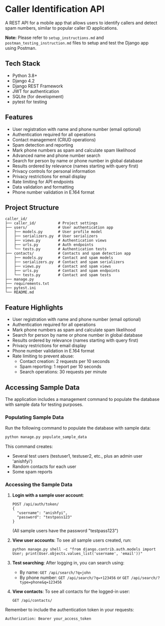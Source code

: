 # Caller Identification API

A REST API for a mobile app that allows users to identify callers and detect spam numbers, similar to popular caller ID applications.

**Note:** Please refer to `setup_instructions.md` and `postman_testing_instruction.md` files to setup and test the Django app using Postman.

## Tech Stack

- Python 3.8+
- Django 4.2
- Django REST Framework
- JWT for authentication
- SQLite (for development)
- pytest for testing

## Features

- User registration with name and phone number (email optional)
- Authentication required for all operations
- Contact management (CRUD operations)
- Spam detection and reporting
- Mark phone numbers as spam and calculate spam likelihood
- Advanced name and phone number search
- Search for person by name or phone number in global database
- Results ordered by relevance (names starting with query first)
- Privacy controls for personal information
- Privacy restrictions for email display
- Rate limiting for API endpoints
- Data validation and formatting
- Phone number validation in E.164 format

## Project Structure

```
caller_id/
├── caller_id/          # Project settings
├── users/              # User authentication app
│   ├── models.py       # User profile model
│   ├── serializers.py  # User serializers
│   ├── views.py        # Authentication views
│   ├── urls.py         # Auth endpoints
│   └── tests.py        # Authentication tests
├── contacts/           # Contacts and spam detection app
│   ├── models.py       # Contact and spam models
│   ├── serializers.py  # Contact and spam serializers
│   ├── views.py        # Contact and spam views
│   ├── urls.py         # Contact and spam endpoints
│   └── tests.py        # Contact and spam tests
├── manage.py
├── requirements.txt
├── pytest.ini
└── README.md
```

## Feature Highlights

- User registration with name and phone number (email optional)
- Authentication required for all operations
- Mark phone numbers as spam and calculate spam likelihood
- Search for person by name or phone number in global database
- Results ordered by relevance (names starting with query first)
- Privacy restrictions for email display
- Phone number validation in E.164 format
- Rate limiting to prevent abuse:
  - Contact creation: 2 requests per 10 seconds
  - Spam reporting: 1 report per 10 seconds
  - Search operations: 30 requests per minute

## Accessing Sample Data

The application includes a management command to populate the database with sample data for testing purposes.

### Populating Sample Data

Run the following command to populate the database with sample data:

```bash
python manage.py populate_sample_data
```

This command creates:
- Several test users (testuser1, testuser2, etc., plus an admin user 'anishfyi')
- Random contacts for each user
- Some spam reports

### Accessing the Sample Data

1. **Login with a sample user account**:
   ```
   POST /api/auth/token/
   {
     "username": "anishfyi",
     "password": "testpass123"
   }
   ```
   (All sample users have the password "testpass123")

2. **View user accounts**:
   To see all sample users created, run:
   ```
   python manage.py shell -c "from django.contrib.auth.models import User; print(User.objects.values_list('username', 'email'))"
   ```

3. **Test searching**:
   After logging in, you can search using:
   - By name: `GET /api/search/?q=john`
   - By phone number: `GET /api/search/?q=+123456` or `GET /api/search/?type=phone&q=123456`

4. **View contacts**:
   To see all contacts for the logged-in user:
   ```
   GET /api/contacts/
   ```

Remember to include the authentication token in your requests:
```
Authorization: Bearer your_access_token
```
